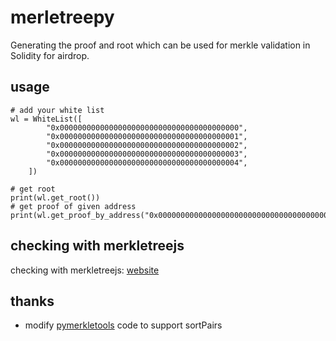 # merletreepy

Generating the proof and root which can be used for merkle validation in Solidity for airdrop.

## usage
```
# add your white list
wl = WhiteList([
        "0x0000000000000000000000000000000000000000",
        "0x0000000000000000000000000000000000000001",
        "0x0000000000000000000000000000000000000002",
        "0x0000000000000000000000000000000000000003",
        "0x0000000000000000000000000000000000000004",
    ])

# get root
print(wl.get_root())
# get proof of given address
print(wl.get_proof_by_address("0x0000000000000000000000000000000000000000"))
```

## checking with merkletreejs
checking with merkletreejs: [website](https://lab.miguelmota.com/merkletreejs/example/)

## thanks
- modify [pymerkletools](https://github.com/Tierion/pymerkletools) code to support sortPairs

